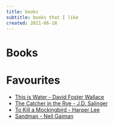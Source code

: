 ```yaml
---
title: books
subtitle: books that I like
created: 2021-06-18
---
```

# Books

# Favourites

- [This is Water - David Foster Wallace](https://www.librarything.com/work/7964111)
- [The Catcher in the Rye - J.D. Salinger](https://www.librarything.com/work/4053418)
- [To Kill a Mockingbird - Harper Lee](https://www.librarything.com/work/3092)
- [Sandman - Neil Gaiman](https://en.wikipedia.org/wiki/The_Sandman_(comic_book))